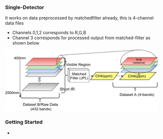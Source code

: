 ### Single-Detector
It works on data preprocessed by matchedfilter already, this is 4-channel data files
- Channels 0,1,2 corresponds to R,G,B
- Channel 3 corresponds for processed output from matched-filter as shown below
<img src="dataset_description.png" width="500" height="200">

### Getting Started
- 
